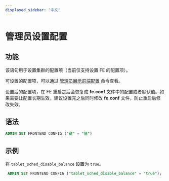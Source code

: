 ```yaml
---
displayed_sidebar: "中文"
---
```


# 管理员设置配置

## 功能

该语句用于设置集群的配置项（当前仅支持设置 FE 的配置项）。

可设置的配置项，可以通过 [管理员展示前端配置](ADMIN_SHOW_CONFIG.md) 命令查看。

设置后的配置项，在 FE 重启之后会恢复成 **fe.conf** 文件中的配置或者默认值。如果需要让配置长期生效，建议设置完之后同时修改 **fe.conf** 文件，防止重启后修改失效。

## 语法

```sql
ADMIN SET FRONTEND CONFIG ("键" = "值")
```

## 示例

将 `tablet_sched_disable_balance` 设置为 `true`。

```sql
 ADMIN SET FRONTEND CONFIG ("tablet_sched_disable_balance" = "true");
```